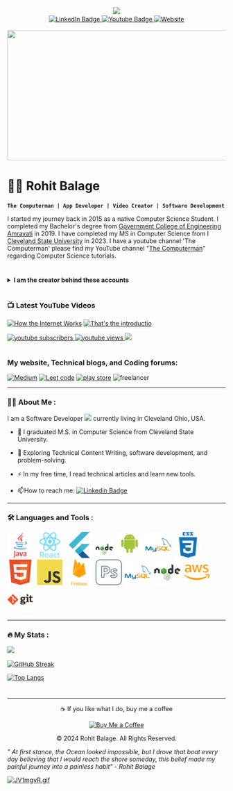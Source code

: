 [comment]: <> (Header)

<div id="header" align="center">
  <img src="https://media.giphy.com/media/dU5bZwFmWnxDgpMNf3/giphy.gif" width="200"/>
</div>

<div id="badges" align="center">
  <a href="https://www.linkedin.com/in/rohitbalage/">
    <img src="https://img.shields.io/badge/LinkedIn-blue?style=for-the-badge&logo=linkedin&logoColor=white" alt="LinkedIn Badge"/>
  </a>
  <a href="https://www.youtube.com/channel/UCTyeaMVNFPPz30hv6niR-Gg">
    <img src="https://img.shields.io/badge/YouTube-red?style=for-the-badge&logo=youtube&logoColor=white" alt="Youtube Badge"/>
  </a>
  <a href="https://rrbofficial.com">
     <img src="https://img.shields.io/badge/Website-000000?style=for-the-badge&logo=dev.to&logoColor=white" alt="Website">
  </a>
</div>
<div  id ="counts" align="center">
<img src="https://komarev.com/ghpvc/?username=your-github-rohitbalage&style=flat-square&color=blue" alt=""/>
</div>

<div align="center">
  <img src="https://media.giphy.com/media/dWesBcTLavkZuG35MI/giphy.gif" width="600" height="300"/>
</div>

[comment]: <> (My Introduction)

# 🧗🏻 Rohit Balage

**`The Computerman | App Developer | Video Creator | Software Development`**

I started my journey back in 2015 as a native Computer Science Student.  I completed my Bachelor's degree from [Government College of Engineering Amravati][GCOEA] in 2019. I have completed my MS in Computer Science from  I [Cleveland State University][CSU] in 2023.  I have a youtube channel 'The Computerman' please find my YouTube channel "[The Computerman][youtube]"  regarding Computer Science tutorials.

#


<details>
  <summary><b>I am the creator behind these accounts</b></summary>

  [The Computerman][youtube]

  The Computerman depicts videos related to computer science. this section will be updated soon....

  [IELTS Vocabulary][IELTS]

  IELTS Vocabulary is a platform dedicated to English language learners, It depicts the vocabulary for exams like IELTS and TOEFL. 
  this section will be updated soon.

[Genius for Genises][GENIUS]

Genius  is the platform for MBA/MS and other aptitude exams.

[Rstar Apps][RSTAR]

  The Rstar app is a marketplace for apps. 
  this section will be updated soon.

  

</details>



#


### 📺 Latest YouTube Videos

<!-- BEGIN YOUTUBE-CARDS -->
[![How the Internet Works](https://ytcards.demolab.com/?id=HY0kBtvFyEY&t=479s&title=How+The+Internet+Works+?&lang=en&timestamp=1707836432&background_color=%230d1117&title_color=%23ffffff&stats_color=%23dedede&max_title_lines=1&width=250&border_radius=5&duration=395 "The Data Structure You Use Matters a Lot")](https://www.youtube.com/watch?v=HY0kBtvFyEY&t=479s)
[![That's the introductio](https://ytcards.demolab.com/?id=D4DxzXAZmSM&title=The+Computer+Man+Introduction&lang=en&timestamp=1707058821&background_color=%230d1117&title_color=%23ffffff&stats_color=%23dedede&max_title_lines=1&width=250&border_radius=5&duration=32 "Top Paying Companies for Software Engineers")](https://www.youtube.com/watch?v=cIvduLKs5uY)
<!-- END YOUTUBE-CARDS -->

<p align="left">
  <a href="https://www.youtube.com/channel/UCTyeaMVNFPPz30hv6niR-Gg">
    <img alt="youtube subscribers" title="Subscribe to my YouTube channel" src="https://custom-icon-badges.demolab.com/youtube/channel/subscribers/UCTyeaMVNFPPz30hv6niR-Gg?color=%23E05D44&label=SUBSCRIBE&logo=video&logoColor=white&style=for-the-badge&labelColor=CE4630"/>
  </a>
  <a href="https://www.youtube.com/channel/UCTyeaMVNFPPz30hv6niR-Gg">
    <img alt="youtube views" title="YouTube views" src="https://custom-icon-badges.demolab.com/youtube/channel/views/UCTyeaMVNFPPz30hv6niR-Gg?color=%23E1AD0E&logo=eye&logoColor=white&style=for-the-badge&labelColor=C79600"/>
  </a>
  <a href="https://www.youtube.com/c/fknight?sub_confirmation=1">
    <img src="https://custom-icon-badges.demolab.com/badge/-Subscribe%20For%20More-red?style=for-the-badge&logo=video&logoColor=white"/>
  </a>
</p>

      
#

### My website, Technical blogs, and Coding forums:

[![Medium](https://img.shields.io/badge/Medium-12100E?style=for-the-badge&logo=medium&logoColor=white)](https://rohitbalage.medium.com/)
[![Leet code](https://img.shields.io/badge/LeetCode-000000?style=for-the-badge&logo=LeetCode&logoColor=#d16c06)](https://leetcode.com/rohit_balage/)
[![play store](https://img.shields.io/badge/Google_Play-414141?style=for-the-badge&logo=google-play&logoColor=white)](https://play.google.com/store/apps/dev?id=7820001253688402806)
![freelancer](https://img.shields.io/badge/Freelancer-29B2FE?style=for-the-badge&logo=Freelancer&logoColor=white)

  
---

### :man_technologist: About Me :
I am a Software Developer <img src="https://media.giphy.com/media/7nXBJW6aiB1Zd6MMcv/giphy.gif" width="30"> currently living  in Cleveland Ohio, USA.

- :telescope: I graduated M.S. in Computer Science from Cleveland State University.

- :seedling: Exploring Technical Content Writing, software development, and problem-solving.

- :zap: In my free time, I read technical articles and learn new tools.

- :mailbox:How to reach me: [![Linkedin Badge](https://img.shields.io/badge/-rohitbalage-blue?style=flat&logo=Linkedin&logoColor=white)](https://www.linkedin.com/in/rohitbalage/)


---

### :hammer_and_wrench: Languages and Tools :

<div>
   
  <img src="https://github.com/devicons/devicon/blob/master/icons/java/java-original-wordmark.svg" title="Java" alt="Java" width="60" height="60"/>&nbsp;
  <img src="https://github.com/devicons/devicon/blob/master/icons/react/react-original-wordmark.svg" title="React" alt="React" width="60" height="60"/>&nbsp;
  <img src="https://github.com/devicons/devicon/blob/master/icons/flutter/flutter-original.svg" title="Spring" alt="Spring" width="60" height="60"/>&nbsp;
  <img src="https://github.com/devicons/devicon/blob/master/icons/nodejs/nodejs-original-wordmark.svg" title="Material UI" alt="Material UI" width="40" height="40"/>&nbsp;
  <img src="https://github.com/devicons/devicon/blob/master/icons/android/android-original-wordmark.svg" title="Redux" alt="Redux " width="60" height="60"/>&nbsp;
  <img src="https://github.com/devicons/devicon/blob/master/icons/mysql/mysql-original-wordmark.svg" title="Redux" alt="Redux " width="60" height="60"/>&nbsp;
  <img src="https://github.com/devicons/devicon/blob/master/icons/css3/css3-plain-wordmark.svg"  title="CSS3" alt="CSS" width="60" height="60"/>&nbsp;
  <img src="https://github.com/devicons/devicon/blob/master/icons/html5/html5-original.svg" title="HTML5" alt="HTML" width="60" height="60"/>&nbsp;
  <img src="https://github.com/devicons/devicon/blob/master/icons/javascript/javascript-original.svg" title="JavaScript" alt="JavaScript" width="60" height="60"/>&nbsp;
  <img src="https://github.com/devicons/devicon/blob/master/icons/firebase/firebase-plain-wordmark.svg" title="Firebase" alt="Firebase" width="60" height="60"/>&nbsp;
  <img src="https://github.com/devicons/devicon/blob/master/icons/photoshop/photoshop-line.svg" title="Photoshop"  alt="Gatsby" width="60" height="60"/>&nbsp;
  <img src="https://github.com/devicons/devicon/blob/master/icons/mysql/mysql-original-wordmark.svg" title="MySQL"  alt="MySQL" width="60" height="60"/>&nbsp;
  <img src="https://github.com/devicons/devicon/blob/master/icons/nodejs/nodejs-original-wordmark.svg" title="NodeJS" alt="NodeJS" width="60" height="60"/>&nbsp;
  <img src="https://github.com/devicons/devicon/blob/master/icons/amazonwebservices/amazonwebservices-plain-wordmark.svg" title="AWS" alt="AWS" width="60" height="60"/>&nbsp;
    <img src="https://github.com/devicons/devicon/blob/master/icons/git/git-original-wordmark.svg" title="AWS" alt="AWS" width="60" height="60"/>&nbsp;

</div>


---

### :fire: My Stats :


![](http://github-profile-summary-cards.vercel.app/api/cards/profile-details?username=rohitbalage&theme=2077)

[![GitHub Streak](http://github-readme-streak-stats.herokuapp.com?user=rohitbalage&theme=merko&background=000000)](https://git.io/streak-stats)


[![Top Langs](https://github-readme-stats.vercel.app/api/top-langs/?username=rohitbalage&layout=compact&theme=vision-friendly-dark)](https://github.com/anuraghazra/github-readme-stats)

#
---


 <p align="center">
☕ If you like what I do, buy me a coffee 
   <p align="center">
  <a href="https://ko-fi.com/rohitbalage">
    <img src="https://img.shields.io/badge/Buy%20Me%20a%20Coffee-ffdd00?style=for-the-badge&logo=buy-me-a-coffee&logoColor=black" alt="Buy Me a Coffee">
  </a>
</p>

<p align="center">
  <!-- Additional links and rights -->
  © 2024 Rohit Balage. All Rights Reserved.
</p>

*"
At first stance, the Ocean looked impossible, but I drove that boat every day believing that I would reach the shore someday,
this belief made my painful journey into a painless habit"* - _Rohit Balage_


<a href="https://freeimage.host/"><img src="https://iili.io/JV1mgvR.gif" alt="JV1mgvR.gif" width =1400 border="0"></a>


  <!-- Variable declaration here-->
  
[website]: https://fkcodes.com
[youtube]: https://youtube.com/fknight
[GCOEA]:https://www.gcoea.ac.in/
[CSU]: https://www.csuohio.edu/
[IELTS]: https://www.instagram.com/your.ieltsvocabulary/
[GENIUS]: https://www.instagram.com/cognitive.genius/
[RSTAR]: https://www.instagram.com/computerscienceprojects.rrb/

